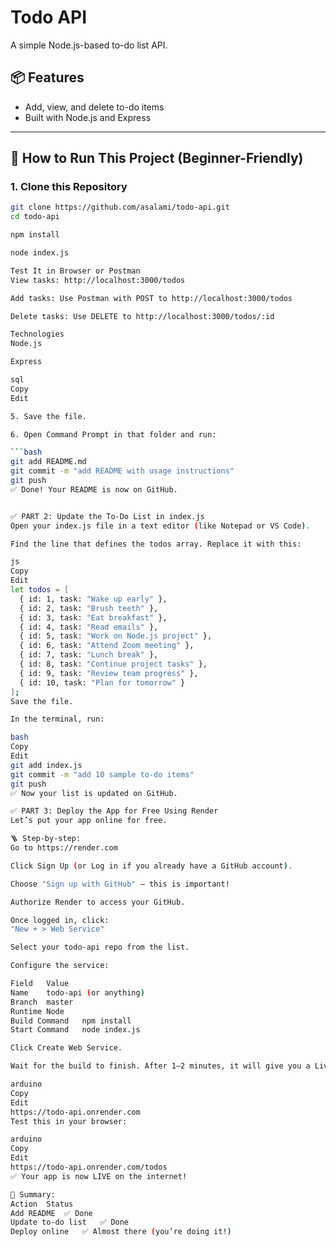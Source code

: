 # Todo API

A simple Node.js-based to-do list API.

## 📦 Features

- Add, view, and delete to-do items
- Built with Node.js and Express

---

## 🚀 How to Run This Project (Beginner-Friendly)

### 1. Clone this Repository

```bash
git clone https://github.com/asalami/todo-api.git
cd todo-api

npm install

node index.js

Test It in Browser or Postman
View tasks: http://localhost:3000/todos

Add tasks: Use Postman with POST to http://localhost:3000/todos

Delete tasks: Use DELETE to http://localhost:3000/todos/:id

Technologies
Node.js

Express

sql
Copy
Edit

5. Save the file.

6. Open Command Prompt in that folder and run:

```bash
git add README.md
git commit -m "add README with usage instructions"
git push
✅ Done! Your README is now on GitHub.


✅ PART 2: Update the To-Do List in index.js
Open your index.js file in a text editor (like Notepad or VS Code).

Find the line that defines the todos array. Replace it with this:

js
Copy
Edit
let todos = [
  { id: 1, task: "Wake up early" },
  { id: 2, task: "Brush teeth" },
  { id: 3, task: "Eat breakfast" },
  { id: 4, task: "Read emails" },
  { id: 5, task: "Work on Node.js project" },
  { id: 6, task: "Attend Zoom meeting" },
  { id: 7, task: "Lunch break" },
  { id: 8, task: "Continue project tasks" },
  { id: 9, task: "Review team progress" },
  { id: 10, task: "Plan for tomorrow" }
];
Save the file.

In the terminal, run:

bash
Copy
Edit
git add index.js
git commit -m "add 10 sample to-do items"
git push
✅ Now your list is updated on GitHub.

✅ PART 3: Deploy the App for Free Using Render
Let’s put your app online for free.

🪜 Step-by-step:
Go to https://render.com

Click Sign Up (or Log in if you already have a GitHub account).

Choose "Sign up with GitHub" – this is important!

Authorize Render to access your GitHub.

Once logged in, click:
"New + > Web Service"

Select your todo-api repo from the list.

Configure the service:

Field	Value
Name	todo-api (or anything)
Branch	master
Runtime	Node
Build Command	npm install
Start Command	node index.js

Click Create Web Service.

Wait for the build to finish. After 1–2 minutes, it will give you a Live URL like:

arduino
Copy
Edit
https://todo-api.onrender.com
Test this in your browser:

arduino
Copy
Edit
https://todo-api.onrender.com/todos
✅ Your app is now LIVE on the internet!

🚀 Summary:
Action	Status
Add README	✅ Done
Update to-do list	✅ Done
Deploy online	✅ Almost there (you’re doing it!)